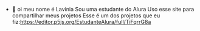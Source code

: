 - 👋 oi meu nome é Lavinia
Sou uma estudante do Alura
Uso esse site para compartilhar meus projetos
Esse é um dos projetos que eu fiz:https://editor.p5js.org/EstudanteAlura/full/TiFqrrG8a
